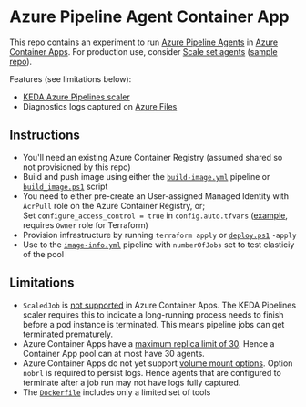 # Azure Pipeline Agent Container App
This repo contains an experiment to run [Azure Pipeline Agents](https://learn.microsoft.com/azure/devops/pipelines/agents/docker?view=azure-devops) in [Azure Container Apps](https://azure.microsoft.com/products/container-apps). For production use, consider [Scale set agents](https://learn.microsoft.com/en-us/azure/devops/pipelines/agents/scale-set-agents?view=azure-devops) ([sample repo](https://github.com/geekzter/azure-pipeline-agents)).

Features (see limitations below):
- [KEDA Azure Pipelines scaler](https://keda.sh/docs/scalers/azure-pipelines/)
- Diagnostics logs captured on [Azure Files](https://azure.microsoft.com/en-us/products/storage/files/)

## Instructions
- You'll need an existing Azure Container Registry (assumed shared so not provisioned by this repo)
- Build and push image using either the [`build-image.yml`](./pipelines/build-image.yml) pipeline or [`build_image.ps1`](./scripts/build_image.ps1) script
- You need to either pre-create an User-assigned Managed Identity with `AcrPull` role on the Azure Container Registry, or;   
Set `configure_access_control = true` in `config.auto.tfvars` ([example](./terraform/config.auto.tfvars.example), requires `Owner` role for Terraform)
- Provision infrastructure by running `terraform apply` or [`deploy.ps1`](./scripts/deploy.ps1) `-apply`
- Use to the [`image-info.yml`](./pipelines/image-info.yml) pipeline with `numberOfJobs` set to test elasticiy of the pool

## Limitations
- `ScaledJob` is [not supported](https://github.com/microsoft/azure-container-apps/issues/24) in Azure Container Apps. The KEDA Pipelines scaler requires this to indicate a long-running process needs to finish before a pod instance is terminated. This means pipeline jobs can get terminated prematurely.
- Azure Container Apps have a [maximum replica limit of 30](https://learn.microsoft.com/en-us/azure/container-apps/scale-app). Hence a Container App pool can at most have 30 agents.
- Azure Container Apps do not yet support [volume mount options](https://github.com/microsoft/azure-container-apps/issues/520). Option `nobrl` is required to persist logs. Hence agents that are configured to terminate after a job run may not have logs fully captured.
- The [`Dockerfile`](./images/ubuntu/Dockerfile) includes only a limited set of tools